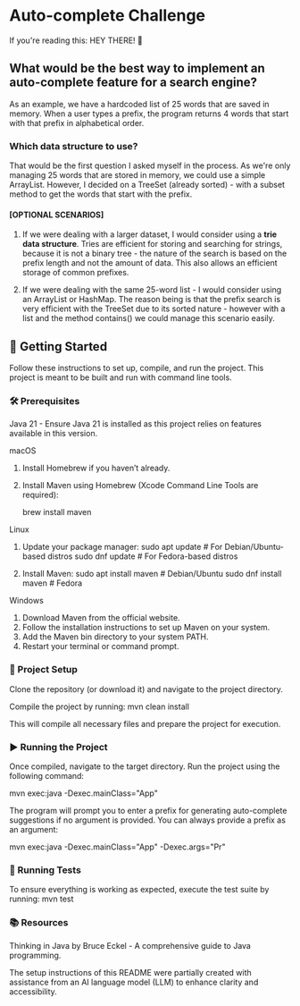# Auto-complete Challenge
If you're reading this: HEY THERE! 👋

## What would be the best way to implement an auto-complete feature for a search engine? 
As an example, we have a hardcoded list of 25 words that are saved in memory.
When a user types a prefix, the program returns 4 words that start with that prefix in alphabetical order.

### Which data structure to use? 
That would be the first question I asked myself in the process.
As we're only managing 25 words that are stored in memory, we could use a simple ArrayList.
However, I decided on a TreeSet (already sorted) - with a subset method to get the words that start with the prefix.

#### [OPTIONAL SCENARIOS]

1. If we were dealing with a larger dataset, I would consider using a **trie data structure**.
Tries are efficient for storing and searching for strings, because it is not a binary tree - the nature of the search is based on the prefix length and not the amount of data.
This also allows an efficient storage of common prefixes.

2. If we were dealing with the same 25-word list - I would consider using an ArrayList or HashMap.
The reason being is that the prefix search is very efficient with the TreeSet due to its sorted nature - however with a list and the method contains() we could manage this scenario easily.

## 🚀 Getting Started

Follow these instructions to set up, compile, and run the project.
This project is meant to be built and run with command line tools.

### 🛠 Prerequisites

Java 21 - Ensure Java 21 is installed as this project relies on features available in this version.

macOS
1. Install Homebrew if you haven’t already.
2. Install Maven using Homebrew (Xcode Command Line Tools are required):

   brew install maven

Linux
1. Update your package manager:
   sudo apt update # For Debian/Ubuntu-based distros sudo dnf update # For Fedora-based distros

2. Install Maven:
   sudo apt install maven # Debian/Ubuntu sudo dnf install maven # Fedora


Windows
1. Download Maven from the official website.
2. Follow the installation instructions to set up Maven on your system.
3. Add the Maven bin directory to your system PATH.
4. Restart your terminal or command prompt.

### 🔧 Project Setup

Clone the repository (or download it) and navigate to the project directory.

Compile the project by running:
mvn clean install

This will compile all necessary files and prepare the project for execution.

### ▶️ Running the Project
Once compiled, navigate to the target directory.
Run the project using the following command:

mvn exec:java -Dexec.mainClass="App"    

The program will prompt you to enter a prefix for generating auto-complete suggestions if no argument is provided.
You can always provide a prefix as an argument:

mvn exec:java -Dexec.mainClass="App" -Dexec.args="Pr"

### 🧪 Running Tests

To ensure everything is working as expected, execute the test suite by running:
mvn test

### 📚 Resources

Thinking in Java by Bruce Eckel - A comprehensive guide to Java programming.

The setup instructions of this README were partially created with assistance from an AI language model (LLM) to enhance clarity and accessibility.


